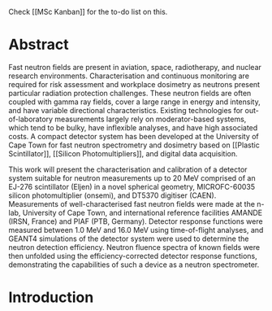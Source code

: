 Check [[MSc Kanban]] for the to-do list on this.


# Abstract

Fast neutron fields are present in aviation, space, radiotherapy, and nuclear research environments. Characterisation and continuous monitoring are required for risk assessment and workplace dosimetry as neutrons present particular radiation protection challenges. These neutron fields are often coupled with gamma ray fields, cover a large range in energy and intensity, and have variable directional characteristics. Existing technologies for out-of-laboratory measurements largely rely on moderator-based systems, which tend to be bulky, have inflexible analyses, and have high associated costs. A compact detector system has been developed at the University of Cape Town for fast neutron spectrometry and dosimetry based on [[Plastic Scintillator]], [[Silicon Photomultipliers]], and digital data acquisition.

This work will present the characterisation and calibration of a detector system suitable for neutron measurements up to 20 MeV comprised of an EJ-276 scintillator (Eljen) in a novel spherical geometry, MICROFC-60035 silicon photomultiplier (onsemi), and DT5370 digitiser (CAEN). Measurements of well-characterised fast neutron fields were made at the n-lab, University of Cape Town, and international reference facilities AMANDE (IRSN, France) and PIAF (PTB, Germany). Detector response functions were measured between 1.0 MeV and 16.0 MeV using time-of-flight analyses, and GEANT4 simulations of the detector system were used to determine the neutron detection efficiency. Neutron fluence spectra of known fields were then unfolded using the efficiency-corrected detector response functions, demonstrating the capabilities of such a device as a neutron spectrometer.



# Introduction
